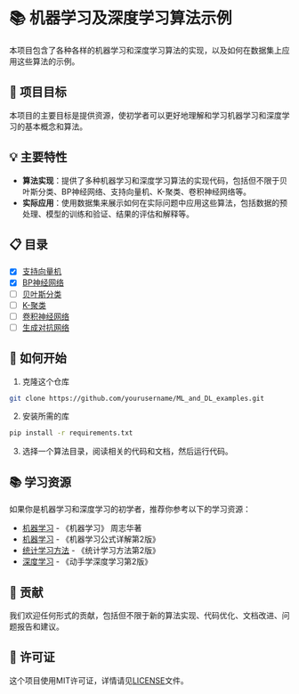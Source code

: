 # 📚 机器学习及深度学习算法示例

本项目包含了各种各样的机器学习和深度学习算法的实现，以及如何在数据集上应用这些算法的示例。

## 🎯 项目目标

本项目的主要目标是提供资源，使初学者可以更好地理解和学习机器学习和深度学习的基本概念和算法。

## 💡 主要特性

- **算法实现**：提供了多种机器学习和深度学习算法的实现代码，包括但不限于贝叶斯分类、BP神经网络、支持向量机、K-聚类、卷积神经网络等。
- **实际应用**：使用数据集来展示如何在实际问题中应用这些算法，包括数据的预处理、模型的训练和验证、结果的评估和解释等。

## 📋 目录
- [x] [支持向量机](./Support_Vector_Machine)
- [x] [BP神经网络](./BP_Neural_Network)
- [ ] [贝叶斯分类](./Bayesian_Classification)
- [ ] [K-聚类](./K-means_Clustering)
- [ ] [卷积神经网络](./Convolutional_Neural_Network)
- [ ] [生成对抗网络](./Generative_Adversarial_Network)
## 🚀 如何开始

1. 克隆这个仓库
```bash
git clone https://github.com/yourusername/ML_and_DL_examples.git
```
2. 安装所需的库
```bash
pip install -r requirements.txt
```
3. 选择一个算法目录，阅读相关的代码和文档，然后运行代码。

## 📚 学习资源

如果你是机器学习和深度学习的初学者，推荐你参考以下的学习资源：

- [机器学习](https://item.jd.com/12762673.html) - 《机器学习》 周志华著
- [机器学习](https://item.jd.com/13989990.html) - 《机器学习公式详解第2版》
- [统计学习方法](https://item.jd.com/10024555670766.html#product-detail) - 《统计学习方法第2版》
- [深度学习](http://zh-v2.d2l.ai/) - 《动手学深度学习第2版》

## 👥 贡献

我们欢迎任何形式的贡献，包括但不限于新的算法实现、代码优化、文档改进、问题报告和建议。

## 📄 许可证

这个项目使用MIT许可证，详情请见[LICENSE](./LICENSE)文件。
